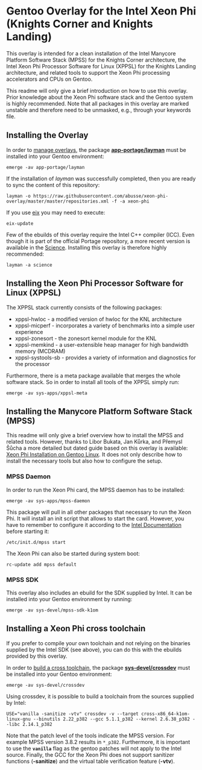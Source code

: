 Gentoo Overlay for the Intel Xeon Phi (Knights Corner and Knights Landing)
================

This overlay is intended for a clean installation of the Intel Manycore Platform Software Stack (MPSS) for the Knights Corner architecture, the Intel Xeon Phi Processor Software for Linux (XPPSL) for the Knights Landing architecture, and related tools to support the Xeon Phi processing accelerators and CPUs on Gentoo.

This readme will only give a brief introduction on how to use this overlay. Prior knowledge about the Xeon Phi software stack and the Gentoo system is highly recommended. Note that all packages in this overlay are marked unstable and therefore need to be unmasked, e.g., through your keywords file.

## Installing the Overlay

In order to [manage overlays](https://wiki.gentoo.org/wiki/Overlay), the
package [**app-portage/layman**](https://wiki.gentoo.org/wiki/Layman) must be
installed into your Gentoo environment:

```
emerge -av app-portage/layman
```

If the installation of _layman_ was successfully completed, then you are ready
to sync the content of this repository:

```
layman -o https://raw.githubusercontent.com/abusse/xeon-phi-overlay/master/master/repositories.xml -f -a xeon-phi
```

If you use [eix](https://wiki.gentoo.org/wiki/Eix) you may need to execute:

```
eix-update
```

Few of the ebuilds of this overlay require the Intel C++ compiler (ICC). Even though it is part of the official Portage repository, a more recent version is available in the [Science](https://wiki.gentoo.org/wiki/Project:Science/Overlay). Installing this overlay is therefore highly recommended:

```
layman -a science
```

## Installing the Xeon Phi Processor Software for Linux (XPPSL)

The XPPSL stack currently consists of the following packages:

* xppsl-hwloc - a modified version of hwloc for the KNL architecture
* xppsl-micperf - incorporates a variety of benchmarks into a simple user experience
* xppsl-zonesort - the zonesort kernel module for the KNL
* xppsl-memkind - a user-extensible heap manager for high bandwidth memory (MCDRAM)
* xppsl-systools-sb - provides a variety of information and diagnostics for the processor

Furthermore, there is a meta package available that merges the whole software stack. So in order to install all tools of the XPPSL simply run:

```
emerge -av sys-apps/xppsl-meta
```

## Installing the Manycore Platform Software Stack (MPSS)

This readme will only give a brief overview how to install the MPSS and related tools. However, thanks to Libor Bukata, Jan Kůrka, and Přemysl Šůcha a more detailed but dated guide based on this overlay is available: [Xeon Phi Installation on Gentoo Linux](http://industrialinformatics.cz/xeon-phi-installation-gentoo-linux). It does not only describe how to install the necessary tools but also how to configure the setup.

### MPSS Daemon

In order to run the Xeon Phi card, the MPSS daemon has to be installed:

```
emerge -av sys-apps/mpss-daemon
```

This package will pull in all other packages that necessary to run the Xeon Phi. It will install an init script that allows to start the card. However, you have to remember to configure it according to the [Intel Documentation](http://registrationcenter-download.intel.com/akdlm/irc_nas/11194/mpss_users_guide.pdf) before starting it:

```
/etc/init.d/mpss start
```

The Xeon Phi can also be started during system boot:

```
rc-update add mpss default
```

### MPSS SDK

This overlay also includes an ebuild for the SDK supplied by Intel. It can be installed into your Gentoo environment by running:

```
emerge -av sys-devel/mpss-sdk-k1om
```

## Installing a Xeon Phi cross toolchain

If you prefer to compile your own toolchain and not relying on the binaries supplied by the Intel SDK (see above), you can do this with the ebuilds provided by this overlay.

In order to [build a cross toolchain](https://wiki.gentoo.org/wiki/Cross_build_environment), the package [**sys-devel/crossdev**](https://gitweb.gentoo.org/proj/crossdev.git/) must be installed into your Gentoo environment:

```
emerge -av sys-devel/crossdev
```

Using crossdev, it is possible to build a toolchain from the sources supplied by Intel:

```
USE="vanilla -sanitize -vtv" crossdev -v --target cross-x86_64-k1om-linux-gnu --binutils 2.22_p382 --gcc 5.1.1_p382 --kernel 2.6.38_p382 --libc 2.14.1_p382
```

Note that the patch level of the tools indicate the MPSS version. For example MPSS version 3.8.2 results in `*_p382`. Furthermore, it is important to use the **`vanilla`** flag as the gentoo patches will not apply to the Intel source. Finally, the GCC for the Xeon Phi does not support sanitizer functions (**-sanitize**) and the virtual table verification feature (**-vtv**).
